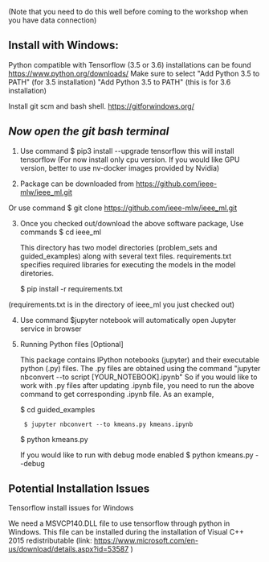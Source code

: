 (Note that you need to do this well before coming to the workshop when you have data connection)

Install with Windows:
------------------------------

Python compatible with Tensorflow (3.5 or 3.6) installations can be found 
	https://www.python.org/downloads/
	Make sure to select "Add Python 3.5 to PATH" (for 3.5 installation)
	"Add Python 3.5 to PATH" (this is for 3.6 installation)
	
Install git scm and bash shell.
         https://gitforwindows.org/

***Now open the git bash terminal***
--------------------------------------------------

1. Use command
	$ pip3 install --upgrade tensorflow
this will install tensorflow
(For now install only cpu version. If you would like GPU version, better to use nv-docker images provided by Nvidia)

2. Package can be downloaded from 
	https://github.com/ieee-mlw/ieee_ml.git

Or use command 
	$ git clone https://github.com/ieee-mlw/ieee_ml.git

3. Once you checked out/download the above software package, Use commands
	$ cd ieee_ml
	
	This directory has two model directories (problem_sets and guided_examples) along with several text files.
	requirements.txt specifies required libraries for executing the models in the model diretories.
	
	$ pip install -r requirements.txt
	
(requirements.txt is in the directory of ieee_ml you just checked out)

4. Use command
        $jupyter notebook 
        will automatically open Jupyter service in browser
	
5. Running Python files	[Optional]

	This package contains IPython notebooks (jupyter) and their executable python (.py) files. The .py files are obtained using the command "jupyter nbconvert --to script [YOUR_NOTEBOOK].ipynb"
	So if you would like to work with .py files after updating .ipynb file, you need to run the above command to get corresponding .ipynb file. As an example,
	
	$ cd guided_examples
	
        $ jupyter nbconvert --to kmeans.py kmeans.ipynb
	
	$ python kmeans.py
	
	If you would like to run with debug mode enabled
	$ python kmeans.py --debug
	
	
Potential Installation Issues
----------------------------------------

Tensorflow install issues for Windows
   
We need a MSVCP140.DLL file to use tensorflow through python in Windows.
This file can be installed during the installation of Visual C++ 2015
redistributable (link: https://www.microsoft.com/en-us/download/details.aspx?id=53587 ) 



